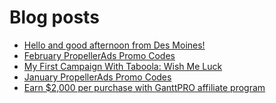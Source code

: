# Blog posts
<!-- BLOG-POST-LIST:START -->
- [Hello and good afternoon from Des Moines!](https://afflift.com/f/threads/hello-and-good-afternoon-from-des-moines.10340/)
- [February PropellerAds Promo Codes](https://afflift.com/f/threads/february-propellerads-promo-codes.10344/)
- [My First Campaign With Taboola: Wish Me Luck](https://afflift.com/f/threads/my-first-campaign-with-taboola-wish-me-luck.8264/)
- [January PropellerAds Promo Codes](https://afflift.com/f/threads/january-propellerads-promo-codes.10169/)
- [Earn $2,000 per purchase with GanttPRO affiliate program](https://afflift.com/f/threads/earn-2-000-per-purchase-with-ganttpro-affiliate-program.10342/)
<!-- BLOG-POST-LIST:END -->
